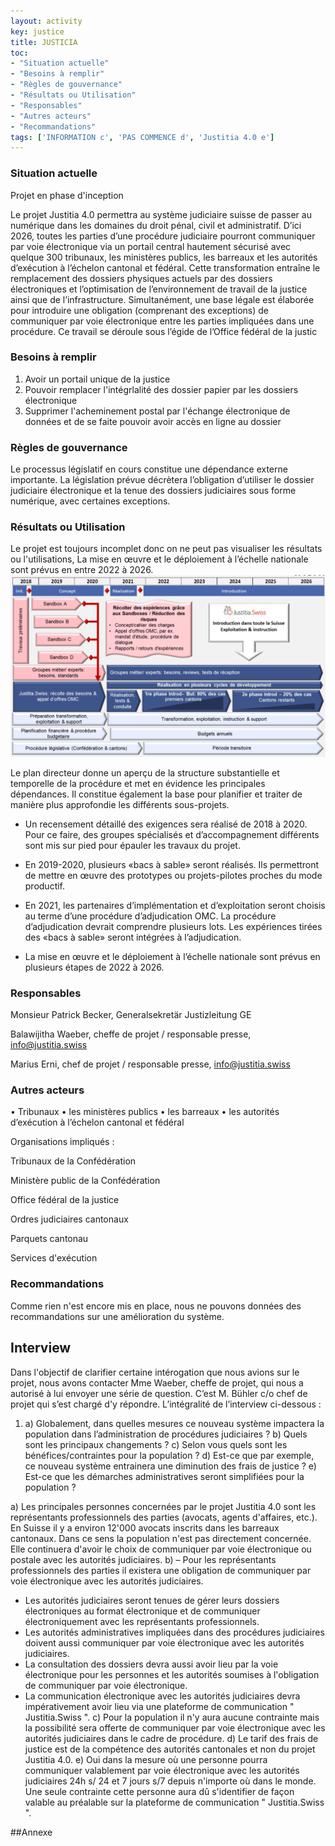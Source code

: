 ```yaml
---
layout: activity
key: justice
title: JUSTICIA
toc:
- "Situation actuelle"
- "Besoins à remplir"
- "Règles de gouvernance"
- "Résultats ou Utilisation"
- "Responsables"
- "Autres acteurs"
- "Recommandations"
tags: ['INFORMATION c', 'PAS COMMENCE d', 'Justitia 4.0 e']
---
```


### Situation actuelle
Projet en phase d'inception

Le projet Justitia 4.0 permettra au système judiciaire suisse de passer au numérique dans les domaines du droit pénal, civil et administratif. D’ici 2026, toutes les parties d’une procédure judiciaire pourront communiquer par voie électronique via un portail central hautement sécurisé avec quelque 300 tribunaux, les ministères publics, les barreaux et les autorités d’exécution à l’échelon cantonal et fédéral. Cette transformation entraîne le remplacement des dossiers physiques actuels par des dossiers électroniques et l’optimisation de l’environnement de travail de la justice ainsi que de l’infrastructure. Simultanément, une base légale est élaborée pour introduire une obligation (comprenant des exceptions) de communiquer par voie électronique entre les parties impliquées dans une procédure. Ce travail se déroule sous l’égide de l’Office fédéral de la justic
### Besoins à remplir

1. Avoir un portail unique de la justice
2. Pouvoir remplacer l'intégrlalité des dossier papier par les dossiers électronique
3. Supprimer l'acheminement postal par l'échange électronique de données et de se faite pouvoir avoir accès en ligne au dossier


### Règles de gouvernance

Le processus législatif en cours constitue une dépendance externe importante. 
La législation prévue décrètera l’obligation d’utiliser le dossier judiciaire électronique et la tenue des dossiers judiciaires sous forme numérique, avec certaines exceptions.


### Résultats ou Utilisation
Le projet est toujours incomplet donc on ne peut pas visualiser les résultats ou l'utilisations, 
La mise en œuvre et le déploiement à l’échelle nationale sont prévus en entre 2022 à 2026.
!['plan'](images/MasterplanFR-1024x590.png )

Le plan directeur donne un aperçu de la structure substantielle et temporelle de la procédure et met en évidence les principales dépendances. Il constitue également la base pour planifier et traiter de manière plus approfondie les différents sous-projets.

* Un recensement détaillé des exigences sera réalisé de 2018 à 2020. Pour ce faire, des groupes spécialisés et d’accompagnement différents sont mis sur pied pour épauler les travaux du projet.

* En 2019-2020, plusieurs «bacs à sable» seront réalisés. Ils permettront de mettre en œuvre des prototypes ou projets-pilotes proches du mode productif.

* En 2021, les partenaires d’implémentation et d’exploitation seront choisis au terme d’une procédure d’adjudication OMC. La procédure d’adjudication devrait comprendre plusieurs lots.
Les expériences tirées des «bacs à sable» seront intégrées à l’adjudication.

* La mise en œuvre et le déploiement à l’échelle nationale sont prévus en plusieurs étapes de 2022 à 2026.



### Responsables
Monsieur Patrick Becker, Generalsekretär Justizleitung GE

Balawijitha Waeber, cheffe de projet / responsable presse, info@justitia.swiss

Marius Erni, chef de projet / responsable presse, info@justitia.swiss
### Autres acteurs
•	Tribunaux
•	les ministères publics
•	les barreaux
•	les autorités d’exécution à l’échelon cantonal et fédéral

Organisations impliqués :

Tribunaux de la Confédération

Ministère public de la Confédération

Office fédéral de la justice

Ordres judiciaires cantonaux

Parquets cantonau

Services d'exécution
### Recommandations

Comme rien n'est encore mis en place, nous ne pouvons données des recommandations sur une amélioration du système.

## Interview
Dans l'objectif de clarifier certaine intérogation que nous avions sur le projet, nous avons contacter Mme Waeber, cheffe de projet, qui nous a autorisé à lui envoyer une série de question. C’est M. Bühler c/o chef de projet qui s’est chargé d'y répondre. L’intégralité de l’interview ci-dessous : 

1.	a) Globalement, dans quelles mesures ce nouveau système impactera la population dans l’administration de procédures judiciaires ? 
b) Quels sont les principaux changements ? 
c) Selon vous quels sont les bénéfices/contraintes pour la population ? 
d) Est-ce que par exemple, ce nouveau système entrainera une diminution des frais de justice ? 
e) Est-ce que les démarches administratives seront simplifiées pour la population ?

a) Les principales personnes concernées par le projet Justitia 4.0 sont les représentants professionnels des parties (avocats, agents d'affaires, etc.). En Suisse il y a environ 12'000 avocats inscrits dans les barreaux cantonaux. Dans ce sens la population n'est pas directement concernée. Elle continuera d'avoir le choix de communiquer par voie électronique ou postale avec les autorités judiciaires.
b) – Pour les représentants professionnels des parties il existera une obligation de communiquer par voie électronique avec les autorités judiciaires.
- Les autorités judiciaires seront tenues de gérer leurs dossiers électroniques au format électronique et de communiquer électroniquement avec les représentants professionnels.
- Les autorités administratives impliquées dans des procédures judiciaires doivent aussi communiquer par voie électronique avec les autorités judiciaires.
- La consultation des dossiers devra aussi avoir lieu par la voie électronique pour les personnes et les autorités soumises à l'obligation de communiquer par voie électronique.
- La communication électronique avec les autorités judiciaires devra impérativement avoir lieu via une plateforme de communication " Justitia.Swiss ".
c) Pour la population il n'y aura aucune contrainte mais la possibilité sera offerte de communiquer par voie électronique avec les autorités judiciaires dans le cadre de procédure.
d) Le tarif des frais de justice est de la compétence des autorités cantonales et non du projet Justitia 4.0.
e) Oui dans la mesure où une personne pourra communiquer valablement par voie électronique avec les autorités judiciaires 24h s/ 24 et 7 jours s/7 depuis n'importe où dans le monde. Une seule contrainte cette personne aura dû s'identifier de façon valable au préalable sur la plateforme de communication " Justitia.Swiss ".

##Annexe

